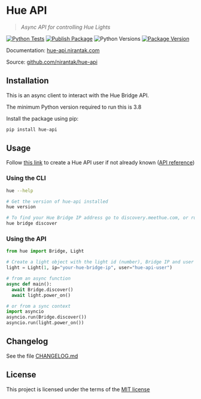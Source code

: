# Hue API

> _Async API for controlling Hue Lights_

[![Python Tests](https://github.com/nirantak/hue-api/actions/workflows/python-test.yml/badge.svg)](https://github.com/nirantak/hue-api/actions/workflows/python-test.yml)
[![Publish Package](https://github.com/nirantak/hue-api/actions/workflows/python-publish.yml/badge.svg)](https://github.com/nirantak/hue-api/actions/workflows/python-publish.yml)
![Python Versions](https://img.shields.io/pypi/pyversions/hue-api)
[![Package Version](https://img.shields.io/pypi/v/hue-api)](https://pypi.org/project/hue-api/)

Documentation: [hue-api.nirantak.com](https://hue-api.nirantak.com/)

Source: [github.com/nirantak/hue-api](https://github.com/nirantak/hue-api)

## Installation

This is an async client to interact with the Hue Bridge API.

The minimum Python version required to run this is 3.8

Install the package using pip:

```bash
pip install hue-api
```

## Usage

Follow [this link](https://developers.meethue.com/develop/get-started-2/#so-lets-get-started) to create a Hue API user if not already known ([API reference](https://developers.meethue.com/develop/hue-api/7-configuration-api/#create-user))

### Using the CLI

```bash
hue --help

# Get the version of hue-api installed
hue version

# To find your Hue Bridge IP address go to discovery.meethue.com, or run:
hue bridge discover
```

### Using the API

```python
from hue import Bridge, Light

# Create a light object with the light id (number), Bridge IP and user
light = Light(1, ip="your-hue-bridge-ip", user="hue-api-user")

# from an async function
async def main():
  await Bridge.discover()
  await light.power_on()

# or from a sync context
import asyncio
asyncio.run(Bridge.discover())
asyncio.run(light.power_on())
```

## Changelog

See the file [CHANGELOG.md](CHANGELOG.md)

## License

This project is licensed under the terms of the [MIT license](https://github.com/nirantak/hue-api/blob/main/LICENSE)
